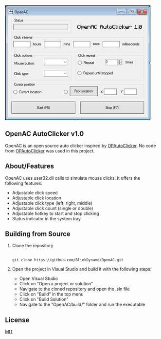 ![image](img/OpenACShowcase.png)

## OpenAC AutoClicker v1.0

OpenAC is an open source auto clicker inspired by [OPAutoClicker](https://www.opautoclicker.com/).
No code from [OPAutoClicker](https://www.opautoclicker.com/) was used in this project.

## About/Features
OpenAC uses user32.dll calls to simulate mouse clicks. It offers the following
features:
- Adjustable click speed
- Adjustable click location
- Adjustable click type (left, right, middle)
- Adjustable click count (single or double)
- Adjustable hotkey to start and stop clicking
- Status indicator in the system tray

## Building from Source

1. Clone the repository
    ```Git Bash
    
    git clone https://github.com/BlinkDynamo/OpenAC.git
    
    ```

2. Open the project in Visual Studio and build it with the following steps:
    - Open Visual Studio
    - Click on "Open a project or solution"
    - Navigate to the cloned repository and open the .sln file
    - Click on "Build" in the top menu
    - Click on "Build Solution"
    - Navigate to the "OpenAC/build/" folder and run the executable

## License

[MIT](https://choosealicense.com/licenses/mit/)
